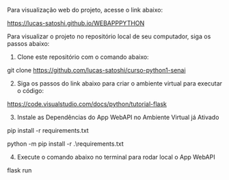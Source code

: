 Para visualização web do projeto, acesse o link abaixo:

https://lucas-satoshi.github.io/WEBAPPPYTHON


Para visualizar o projeto no repositório local de seu computador, siga os passos abaixo:


1. Clone este repositório com o comando abaixo:

git clone https://github.com/lucas-satoshi/curso-python1-senai


2. Siga os passos do link abaixo para criar o ambiente virtual para executar o código:

https://code.visualstudio.com/docs/python/tutorial-flask


3. Instale as Dependências do App WebAPI no Ambiente Virtual já Ativado

pip install -r requirements.txt

python -m pip install -r .\requirements.txt


4. Execute o comando abaixo no terminal para rodar local o App WebAPI

flask run
